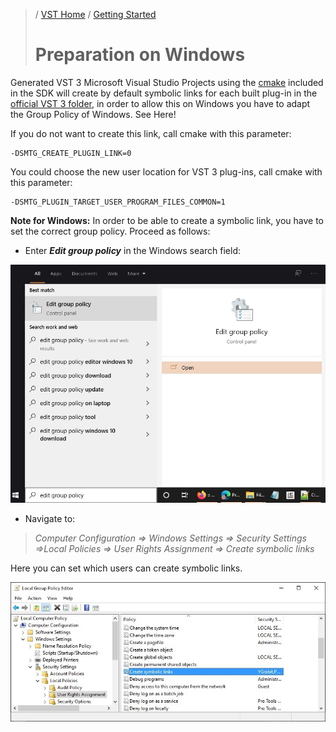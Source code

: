 >/ [VST Home](../index.md) / [Getting Started](../Getting+Started/Index.md)
>
># Preparation on Windows

Generated VST 3 Microsoft Visual Studio Projects using the [cmake](https://cmake.org/) included in the SDK will create by default symbolic links for each built plug-in in the [official VST 3 folder](../Technical+Documentation/Locations+Format/Plugin+Locations.md), in order to allow this on Windows you have to adapt the Group Policy of Windows. See Here!

If you do not want to create this link, call cmake with this parameter:

```
-DSMTG_CREATE_PLUGIN_LINK=0
```

You could choose the new user location for VST 3 plug-ins, call cmake with this parameter:

```
-DSMTG_PLUGIN_TARGET_USER_PROGRAM_FILES_COMMON=1
```

**Note for Windows:** In order to be able to create a symbolic link, you have to set the correct group policy. Proceed as follows:

- Enter ***Edit group policy*** in the Windows search field:

![getting_started_2](../../resources/getting_started_2.jpg)

- Navigate to:

>*Computer Configuration => Windows Settings => Security Settings =>Local Policies => User Rights Assignment => Create symbolic links*

Here you can set which users can create symbolic links.

![getting_started_3](../../resources/getting_started_3.jpg)
